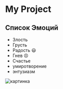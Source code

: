 # My Project
## Список Эмоций
* Злость
* Грусть
* Радость :smiley:
* Гнев :persevere:
* Счастье
* умиротворение
* энтузиазм

![картинка](https://illustrators.ru/uploads/product/image/15592/2022-01-13_09-24-48.png)


